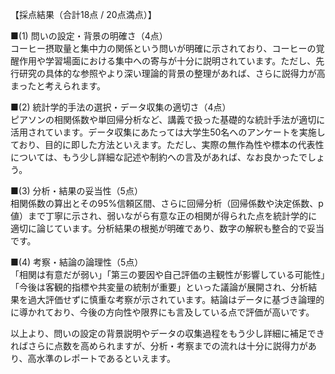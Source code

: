 【採点結果（合計18点 / 20点満点）】

■(1) 問いの設定・背景の明確さ（4点）  
コーヒー摂取量と集中力の関係という問いが明確に示されており、コーヒーの覚醒作用や学習場面における集中への寄与が十分に説明されています。ただし、先行研究の具体的な参照やより深い理論的背景の整理があれば、さらに説得力が高まったと考えられます。

■(2) 統計学的手法の選択・データ収集の適切さ（4点）  
ピアソンの相関係数や単回帰分析など、講義で扱った基礎的な統計手法が適切に活用されています。データ収集にあたっては大学生50名へのアンケートを実施しており、目的に即した方法といえます。ただし、実際の無作為性や標本の代表性については、もう少し詳細な記述や制約への言及があれば、なお良かったでしょう。

■(3) 分析・結果の妥当性（5点）  
相関係数の算出とその95%信頼区間、さらに回帰分析（回帰係数や決定係数、p値）まで丁寧に示され、弱いながら有意な正の相関が得られた点を統計学的に適切に論じています。分析結果の根拠が明確であり、数字の解釈も整合的で妥当です。

■(4) 考察・結論の論理性（5点）  
「相関は有意だが弱い」「第三の要因や自己評価の主観性が影響している可能性」「今後は客観的指標や共変量の統制が重要」といった議論が展開され、分析結果を過大評価せずに慎重な考察が示されています。結論はデータに基づき論理的に導かれており、今後の方向性や限界にも言及している点で評価が高いです。

以上より、問いの設定の背景説明やデータの収集過程をもう少し詳細に補足できればさらに点数を高められますが、分析・考察までの流れは十分に説得力があり、高水準のレポートであるといえます。